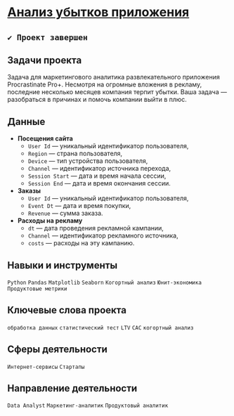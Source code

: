 # [Анализ убытков приложения](https://github.com/StanislavTark/Portfolio/blob/main/%D0%90%D0%BD%D0%B0%D0%BB%D0%B8%D0%B7%20%D1%83%D0%B1%D1%8B%D1%82%D0%BA%D0%BE%D0%B2%20%D0%BF%D1%80%D0%B8%D0%BB%D0%BE%D0%B6%D0%B5%D0%BD%D0%B8%D1%8F%20ProcrastinatePRO%2B/procrastinate_pro.ipynb)
## `✔️ Проект завершен`
## Задачи проекта
Задача для маркетингового аналитика развлекательного приложения Procrastinate Pro+. Несмотря на огромные вложения в рекламу, последние несколько месяцев компания терпит убытки. Ваша задача — разобраться в причинах и помочь компании выйти в плюс.
## Данные
* **Посещения сайта**
  * `User Id` — уникальный идентификатор пользователя,
  * `Region` — страна пользователя,
  * `Device` — тип устройства пользователя,
  * `Channel` — идентификатор источника перехода,
  * `Session Start` — дата и время начала сессии,
  * `Session End` — дата и время окончания сессии.
* **Заказы**
  * `User Id` — уникальный идентификатор пользователя,
  * `Event Dt` — дата и время покупки,
  * `Revenue` — сумма заказа.
* **Расходы на рекламу**
  * `dt` — дата проведения рекламной кампании,
  * `Channel` — идентификатор рекламного источника,
  * `costs` — расходы на эту кампанию.
## Навыки и инструменты
`Python` `Pandas` `Matplotlib` `Seaborn` `Когортный анализ` `Юнит-экономика` `Продуктовые метрики`
## Ключевые слова проекта
`обработка данных` `статистический тест` `LTV` `CAC` `когортный анализ`
## Сферы деятельности
`Интернет-сервисы` `Стартапы`
## Направление деятельности
`Data Analyst` `Маркетинг-аналитик` `Продуктовый аналитик`
